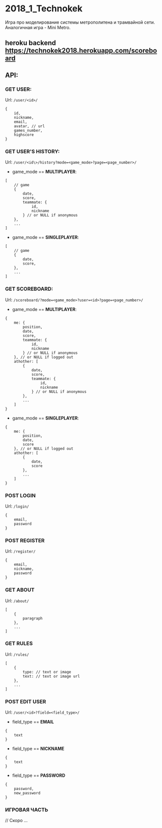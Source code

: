 # 2018_1_Technokek
Игра про моделирование системы метрополитена и трамвайной сети. Аналогичная игра - Mini Metro.

## heroku backend https://technokek2018.herokuapp.com/scoreboard

## API:

### GET USER:           
Url: `/user/<id>/`
```
{
    id,
    nickname,
    email,
    avatar, // url
    games_number,
    highscore    
}
```

### GET USER'S HISTORY:   
Url: `/user/<id\>/history?mode=<game_mode>?page=<page_number>/`
* game_mode == **MULTIPLAYER**:
```  
[
    // game
    {
        date,
        score,
        teammate: {
            id,
            nickname
        } // or NULL if anonymous
    },
    ...
]
```
* game_mode == **SINGLEPLAYER**:
```
[
    // game
    {
        date,
        score,
    },
    ...
]
```

### GET SCOREBOARD:     
Url: `/scoreboard/?mode=<game_mode>?user=<id>?page=<page_number>/`
* game_mode == **MULTIPLAYER**:
```
{
    me: {
        position,
        date,
        score,
        teammate: {
            id,
            nickname
        } // or NULL if anonymous
    }, // or NULL if logged out
    athother: [
        {
            date,
            score,
            teammate: {
                id,
                nickname
            } // or NULL if anonymous
        },
        ...
    ]
}
```
* game_mode == **SINGLEPLAYER**:
```
{
    me: {
        position,
        date,
        score
    }, // or NULL if logged out
    athother: [
        {
            date,
            score
        },
        ...
    ]
}
```

### POST LOGIN          
Url: `/login/`
```
{
    email,
    password
}
```
### POST REGISTER       
Url: `/register/`
```
{
    email,
    nickname,
    password
}
```
### GET ABOUT           
Url: `/about/`
```
[
    {
        paragraph
    },
    ...
]
```
### GET RULES           
Url: `/rules/`
```
[
    {
        type: // text or image
        text: // text or image url 
    },
    ...
]
```
### POST EDIT USER      
Url: `/user/<id>?field=<field_type>/`
* field_type == **EMAIL**
```
{
    text
}
```
* field_type == **NICKNAME**
```
{
    text
}
```
* field_type == **PASSWORD**
```
{
    password,
    new_password
}
```
### ИГРОВАЯ ЧАСТЬ
// Скоро ...
